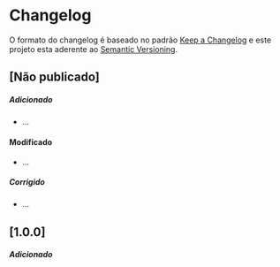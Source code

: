 # Changelog

O formato do changelog é baseado no padrão [Keep a Changelog](https://keepachangelog.com/pt-BR/1.0.0/) e este projeto esta aderente ao [Semantic Versioning](https://semver.org/lang/pt-BR/).

## [Não publicado]

##### Adicionado 
- ...
  
#### Modificado
- ...

##### Corrigido
- ...

## [1.0.0]

##### Adicionado 
